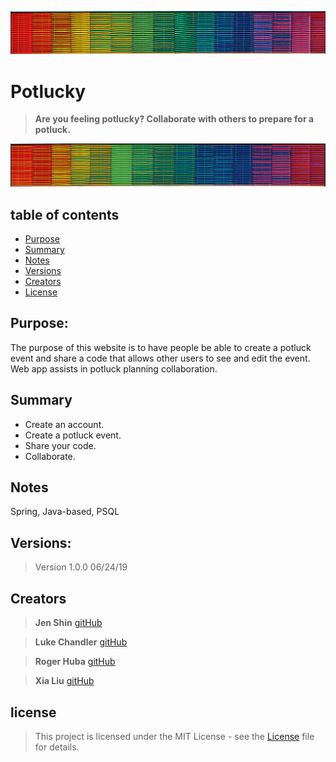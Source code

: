 ![alt text](https://github.com/clothing-color-coordinator/API/blob/master/assets/colorBar1.PNG "Colors")

# Potlucky
> **Are you feeling potlucky? Collaborate with others to prepare for a potluck.**

![alt text](https://github.com/clothing-color-coordinator/API/blob/master/assets/colorBar2.PNG "Colors")

## table of contents
* [Purpose](#Purpose)
* [Summary](#Summary)
* [Notes](#Notes)
* [Versions](#Versions)
* [Creators](#Creators)
* [License](#License)


## Purpose:
The purpose of this website is to have people be able to create a potluck event
and share a code that allows other users to see and edit the event. Web app assists
in potluck planning collaboration.  

## Summary
+ Create an account.
+ Create a potluck event.
+ Share your code.
+ Collaborate.

## Notes
Spring,
Java-based, PSQL

## Versions:
> Version 1.0.0  06/24/19

## Creators
> **Jen Shin**  [gitHub](https://github.com/jshin83)

> **Luke Chandler**  [gitHub](https://github.com/lhchandler4)

> **Roger Huba**  [gitHub](https://github.com/rogerhuba)

> **Xia Liu**  [gitHub](https://github.com/xialui1988)


## license
> This project is licensed under the MIT License - see the [License](https://choosealicense.com/licenses/mit/) file for details.
